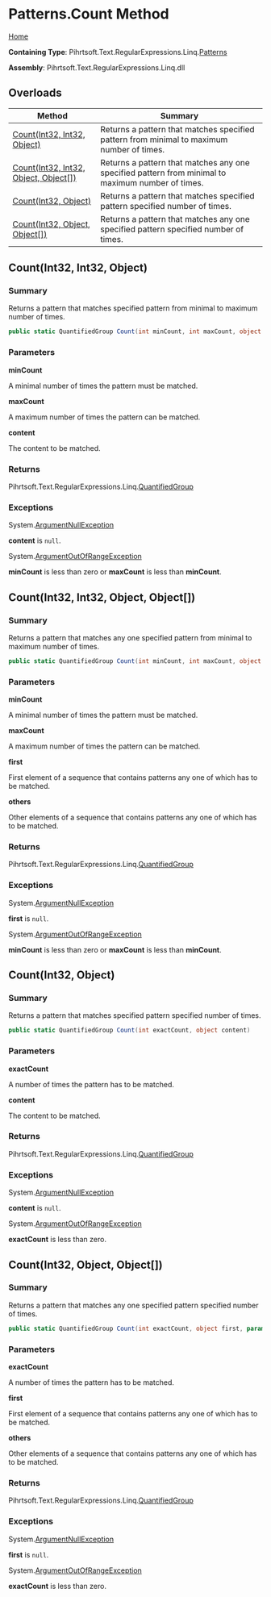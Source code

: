 # Patterns\.Count Method

[Home](../../../../../../README.md)

**Containing Type**: Pihrtsoft\.Text\.RegularExpressions\.Linq\.[Patterns](../README.md)

**Assembly**: Pihrtsoft\.Text\.RegularExpressions\.Linq\.dll

## Overloads

| Method | Summary |
| ------ | ------- |
| [Count(Int32, Int32, Object)](#Pihrtsoft_Text_RegularExpressions_Linq_Patterns_Count_System_Int32_System_Int32_System_Object_) | Returns a pattern that matches specified pattern from minimal to maximum number of times\. |
| [Count(Int32, Int32, Object, Object\[\])](#Pihrtsoft_Text_RegularExpressions_Linq_Patterns_Count_System_Int32_System_Int32_System_Object_System_Object___) | Returns a pattern that matches any one specified pattern from minimal to maximum number of times\. |
| [Count(Int32, Object)](#Pihrtsoft_Text_RegularExpressions_Linq_Patterns_Count_System_Int32_System_Object_) | Returns a pattern that matches specified pattern specified number of times\. |
| [Count(Int32, Object, Object\[\])](#Pihrtsoft_Text_RegularExpressions_Linq_Patterns_Count_System_Int32_System_Object_System_Object___) | Returns a pattern that matches any one specified pattern specified number of times\. |

## Count\(Int32, Int32, Object\) <a name="Pihrtsoft_Text_RegularExpressions_Linq_Patterns_Count_System_Int32_System_Int32_System_Object_"></a>

### Summary

Returns a pattern that matches specified pattern from minimal to maximum number of times\.

```csharp
public static QuantifiedGroup Count(int minCount, int maxCount, object content)
```

### Parameters

**minCount**

A minimal number of times the pattern must be matched\.

**maxCount**

A maximum number of times the pattern can be matched\.

**content**

The content to be matched\.

### Returns

Pihrtsoft\.Text\.RegularExpressions\.Linq\.[QuantifiedGroup](../../QuantifiedGroup/README.md)

### Exceptions

System\.[ArgumentNullException](https://docs.microsoft.com/en-us/dotnet/api/system.argumentnullexception)

**content** is `null`\.

System\.[ArgumentOutOfRangeException](https://docs.microsoft.com/en-us/dotnet/api/system.argumentoutofrangeexception)

**minCount** is less than zero or **maxCount** is less than **minCount**\.

## Count\(Int32, Int32, Object, Object\[\]\) <a name="Pihrtsoft_Text_RegularExpressions_Linq_Patterns_Count_System_Int32_System_Int32_System_Object_System_Object___"></a>

### Summary

Returns a pattern that matches any one specified pattern from minimal to maximum number of times\.

```csharp
public static QuantifiedGroup Count(int minCount, int maxCount, object first, params object[] others)
```

### Parameters

**minCount**

A minimal number of times the pattern must be matched\.

**maxCount**

A maximum number of times the pattern can be matched\.

**first**

First element of a sequence that contains patterns any one of which has to be matched\.

**others**

Other elements of a sequence that contains patterns any one of which has to be matched\.

### Returns

Pihrtsoft\.Text\.RegularExpressions\.Linq\.[QuantifiedGroup](../../QuantifiedGroup/README.md)

### Exceptions

System\.[ArgumentNullException](https://docs.microsoft.com/en-us/dotnet/api/system.argumentnullexception)

**first** is `null`\.

System\.[ArgumentOutOfRangeException](https://docs.microsoft.com/en-us/dotnet/api/system.argumentoutofrangeexception)

**minCount** is less than zero or **maxCount** is less than **minCount**\.

## Count\(Int32, Object\) <a name="Pihrtsoft_Text_RegularExpressions_Linq_Patterns_Count_System_Int32_System_Object_"></a>

### Summary

Returns a pattern that matches specified pattern specified number of times\.

```csharp
public static QuantifiedGroup Count(int exactCount, object content)
```

### Parameters

**exactCount**

A number of times the pattern has to be matched\.

**content**

The content to be matched\.

### Returns

Pihrtsoft\.Text\.RegularExpressions\.Linq\.[QuantifiedGroup](../../QuantifiedGroup/README.md)

### Exceptions

System\.[ArgumentNullException](https://docs.microsoft.com/en-us/dotnet/api/system.argumentnullexception)

**content** is `null`\.

System\.[ArgumentOutOfRangeException](https://docs.microsoft.com/en-us/dotnet/api/system.argumentoutofrangeexception)

**exactCount** is less than zero\.

## Count\(Int32, Object, Object\[\]\) <a name="Pihrtsoft_Text_RegularExpressions_Linq_Patterns_Count_System_Int32_System_Object_System_Object___"></a>

### Summary

Returns a pattern that matches any one specified pattern specified number of times\.

```csharp
public static QuantifiedGroup Count(int exactCount, object first, params object[] others)
```

### Parameters

**exactCount**

A number of times the pattern has to be matched\.

**first**

First element of a sequence that contains patterns any one of which has to be matched\.

**others**

Other elements of a sequence that contains patterns any one of which has to be matched\.

### Returns

Pihrtsoft\.Text\.RegularExpressions\.Linq\.[QuantifiedGroup](../../QuantifiedGroup/README.md)

### Exceptions

System\.[ArgumentNullException](https://docs.microsoft.com/en-us/dotnet/api/system.argumentnullexception)

**first** is `null`\.

System\.[ArgumentOutOfRangeException](https://docs.microsoft.com/en-us/dotnet/api/system.argumentoutofrangeexception)

**exactCount** is less than zero\.

